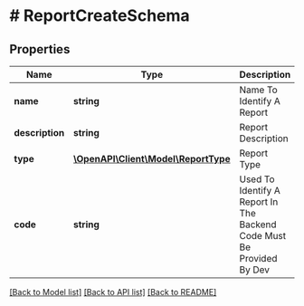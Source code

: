 # # ReportCreateSchema

## Properties

Name | Type | Description | Notes
------------ | ------------- | ------------- | -------------
**name** | **string** | Name To Identify A Report |
**description** | **string** | Report Description |
**type** | [**\OpenAPI\Client\Model\ReportType**](ReportType.md) | Report Type |
**code** | **string** | Used To Identify A Report In The Backend Code Must Be Provided By Dev |

[[Back to Model list]](../../README.md#models) [[Back to API list]](../../README.md#endpoints) [[Back to README]](../../README.md)
